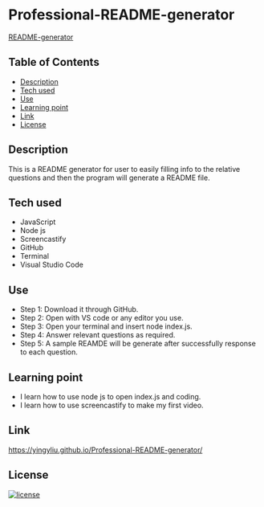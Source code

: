 # Professional-README-generator

[README-generator](./video-demo/Untitled_%20Oct%2021%2C%202022%208_05%20PM.webm)

## Table of Contents
- [Description](#description)
- [Tech used](#tech-used)
- [Use](#use)
- [Learning point](#learning-point)
- [Link](#link)
- [License](#license)


## Description
This is a README generator for user to easily filling info to the relative questions and then the program will generate a README file.


## Tech used
- JavaScript
- Node js
- Screencastify
- GitHub
- Terminal
- Visual Studio Code

## Use
- Step 1: Download it through GitHub.
- Step 2: Open with VS code or any editor you use.
- Step 3: Open your terminal and insert node index.js.
- Step 4: Answer relevant questions as required.
- Step 5: A sample REAMDE will be generate after successfully response to each question. 

## Learning point
- I learn how to use node js to open index.js and coding. 
- I learn how to use screencastify to make my first video.

## Link
https://yingyliu.github.io/Professional-README-generator/

## License
[![license](https://img.shields.io/badge/license-MIT-blue)](https://shields.io)